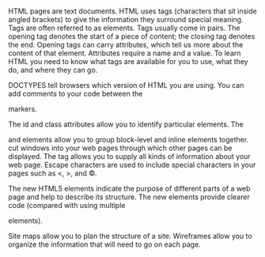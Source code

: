 # 


HTML pages are text documents.
 HTML uses tags (characters that sit inside angled
brackets) to give the information they surround special
meaning.
 Tags are often referred to as elements.
 Tags usually come in pairs. The opening tag denotes
the start of a piece of content; the closing tag denotes
the end.
 Opening tags can carry attributes, which tell us more
about the content of that element.
 Attributes require a name and a value.
 To learn HTML you need to know what tags are
available for you to use, what they do, and where they
can go.

DOCTYPES tell browsers which version of HTML you
are using.
You can add comments to your code between the
<!-- and --> markers.
 The id and class attributes allow you to identify
particular elements.
 The <div> and <span> elements allow you to group
block-level and inline elements together.
 <iframes> cut windows into your web pages through
which other pages can be displayed.
 The <meta> tag allows you to supply all kinds of
information about your web page.
 Escape characters are used to include special
characters in your pages such as <, >, and ©.

The new HTML5 elements indicate the purpose of
different parts of a web page and help to describe
its structure.
The new elements provide clearer code (compared
with using multiple <div> elements).

Site maps allow you to plan the structure of a site.
 Wireframes allow you to organize the information that
will need to go on each page.
